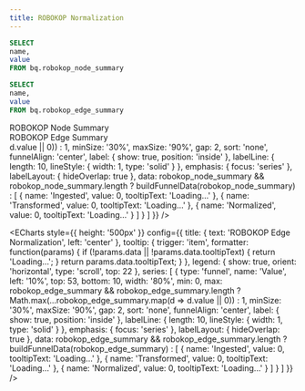 ```yaml
---
title: ROBOKOP Normalization
---
```


<script>
  // Build funnel-style data with dropped counts and tooltips
  function buildFunnelData(data) {
    if (!data || !Array.isArray(data) || data.length === 0) {
      // Return dummy data if no data is available
      return [
        { name: 'Ingested', value: 0, tooltipText: 'No data available' },
        { name: 'Transformed', value: 0, tooltipText: 'No data available' },
        { name: 'Normalized', value: 0, tooltipText: 'No data available' }
      ];
    }

    const stageOrder = ['Ingested', 'Transformed', 'Normalized'];
    const stages = stageOrder.map(stage => {
      const found = data.find(d => d.name === stage);
      return found || { name: stage, value: 0 };
    });
    const total = stages[0]?.value || 1;

    return stages.map((stage, i) => {
      const prev = i > 0 ? stages[i - 1] : null;
      const percentOfIngested = ((stage.value / total) * 100).toFixed(1);
      const dropped = prev ? prev.value - stage.value : null;
      const droppedPct = dropped !== null ? ((dropped / total) * 100).toFixed(1) : null;

      return {
        name: stage.name,
        value: stage.value,
        tooltipText:
          `${stage.value.toLocaleString()}` +
          `<br/>Percent of Ingested: ${percentOfIngested}%` +
          (dropped !== null
            ? `<br/>Dropped from previous: ${dropped.toLocaleString()} (−${droppedPct}%)`
            : '')
      };
    });
  }

  // Compute the maximum value in a dataset (fallback to 1)
  function getMaxValue(data) {
    if (!data || !data.length) return 1;
    return Math.max(...data.map(d => d.value || 0), 1);
  }
</script>

```sql robokop_node_summary
SELECT
name,
value
FROM bq.robokop_node_summary
```

```sql robokop_edge_summary
SELECT
name,
value
FROM bq.robokop_edge_summary
```

<Grid col=2>
  <div>
    <div class="text-lg font-semibold mb-2">ROBOKOP Node Summary</div>
    <DataTable data={robokop_node_summary} />
  </div>

  <div>
    <div class="text-lg font-semibold mb-2">ROBOKOP Edge Summary</div>
    <DataTable data={robokop_edge_summary} />
  </div>
</Grid>


<Grid col={2}>
  <ECharts
    style={{ height: '500px' }}
    config={{
      title: { text: 'ROBOKOP Node Normalization', left: 'center' },
      tooltip: { 
        trigger: 'item', 
        formatter: function(params) {
          if (!params.data || !params.data.tooltipText) {
            return 'Loading...';
          }
          return params.data.tooltipText;
        }
      },
      legend: {
        show: true,
        orient: 'horizontal',
        type: 'scroll',
        top: 22
      },
      series: [
        {
          type: 'funnel',
          name: 'Value',
          left: '10%',
          top: 53,
          bottom: 10,
          width: '80%',
          min: 0,
          max: robokop_node_summary && robokop_node_summary.length ? 
               Math.max(...robokop_node_summary.map(d => d.value || 0)) : 1,
          minSize: '30%',
          maxSize: '90%',
          gap: 2,
          sort: 'none',
          funnelAlign: 'center',
          label: { show: true, position: 'inside' },
          labelLine: { length: 10, lineStyle: { width: 1, type: 'solid' } },
          emphasis: { focus: 'series' },
          labelLayout: { hideOverlap: true },
          data: robokop_node_summary && robokop_node_summary.length ? 
                buildFunnelData(robokop_node_summary) : 
                [
                  { name: 'Ingested', value: 0, tooltipText: 'Loading...' },
                  { name: 'Transformed', value: 0, tooltipText: 'Loading...' },
                  { name: 'Normalized', value: 0, tooltipText: 'Loading...' }
                ]
        }
      ]
    }}
  />

  <ECharts
    style={{ height: '500px' }}
    config={{
      title: { text: 'ROBOKOP Edge Normalization', left: 'center' },
      tooltip: { 
        trigger: 'item', 
        formatter: function(params) {
          if (!params.data || !params.data.tooltipText) {
            return 'Loading...';
          }
          return params.data.tooltipText;
        }
      },
      legend: {
        show: true,
        orient: 'horizontal',
        type: 'scroll',
        top: 22
      },
      series: [
        {
          type: 'funnel',
          name: 'Value',
          left: '10%',
          top: 53,
          bottom: 10,
          width: '80%',
          min: 0,
          max: robokop_edge_summary && robokop_edge_summary.length ? 
               Math.max(...robokop_edge_summary.map(d => d.value || 0)) : 1,
          minSize: '30%',
          maxSize: '90%',
          gap: 2,
          sort: 'none',
          funnelAlign: 'center',
          label: { show: true, position: 'inside' },
          labelLine: { length: 10, lineStyle: { width: 1, type: 'solid' } },
          emphasis: { focus: 'series' },
          labelLayout: { hideOverlap: true },
          data: robokop_edge_summary && robokop_edge_summary.length ? 
                buildFunnelData(robokop_edge_summary) : 
                [
                  { name: 'Ingested', value: 0, tooltipText: 'Loading...' },
                  { name: 'Transformed', value: 0, tooltipText: 'Loading...' },
                  { name: 'Normalized', value: 0, tooltipText: 'Loading...' }
                ]
        }
      ]
    }}
  />
</Grid>

